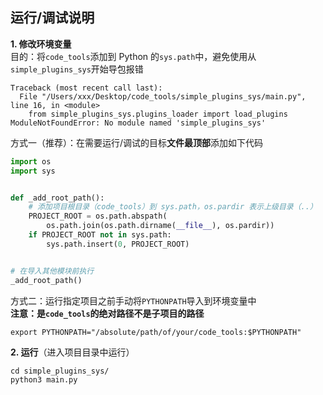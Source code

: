 ## 运行/调试说明
**1. 修改环境变量**  
目的：将`code_tools`添加到 Python 的`sys.path`中，避免使用从`simple_plugins_sys`开始导包报错
```
Traceback (most recent call last):
  File "/Users/xxx/Desktop/code_tools/simple_plugins_sys/main.py", line 16, in <module>
    from simple_plugins_sys.plugins_loader import load_plugins
ModuleNotFoundError: No module named 'simple_plugins_sys'
```

方式一（推荐）：在需要运行/调试的目标**文件最顶部**添加如下代码
```python
import os
import sys


def _add_root_path():
    # 添加项目根目录（code_tools）到 sys.path，os.pardir 表示上级目录（..）
    PROJECT_ROOT = os.path.abspath(
        os.path.join(os.path.dirname(__file__), os.pardir))
    if PROJECT_ROOT not in sys.path:
        sys.path.insert(0, PROJECT_ROOT)


# 在导入其他模块前执行
_add_root_path()
```

方式二：运行指定项目之前手动将`PYTHONPATH`导入到环境变量中  
**注意：是`code_tools`的绝对路径不是子项目的路径**
```
export PYTHONPATH="/absolute/path/of/your/code_tools:$PYTHONPATH"
```

**2. 运行**（进入项目目录中运行）
```
cd simple_plugins_sys/
python3 main.py
```
